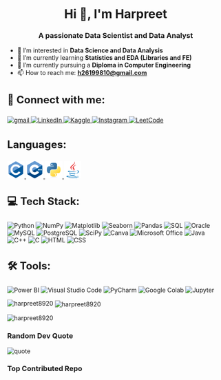 <h1 align="center">Hi 👋, I'm Harpreet</h1>
<h3 align="center">A passionate Data Scientist and Data Analyst</h3>

- 🔭 I’m interested in **Data Science and Data Analysis**
- 🌱 I’m currently learning **Statistics and EDA (Libraries and FE)**
- 🤝 I’m currently pursuing a **Diploma in Computer Engineering**
- 📫 How to reach me: **h26199810@gmail.com**

<h3 align="left" style="font-size: 24px;">💼 Connect with me:</h3>
<p align="left">
  <a href="mailto:h26199810@gmail.com" target="blank">
    <img src="https://img.shields.io/badge/Gmail-D14836?style=for-the-badge&logo=gmail&logoColor=white" alt="gmail" />
  </a>
  <a href="https://www.linkedin.com/in/harpreet-68b21b263/" target="blank">
    <img src="https://img.shields.io/badge/LinkedIn-0077B5?style=for-the-badge&logo=linkedin&logoColor=white" alt="LinkedIn" />
  </a>
  <a href="https://www.kaggle.com/h26199810" target="blank">
    <img src="https://img.shields.io/badge/Kaggle-20BEFF?style=for-the-badge&logo=kaggle&logoColor=white" alt="Kaggle" />
  </a>
  <a href="https://www.instagram.com/harpreet_singhh_30/" target="blank">
    <img src="https://img.shields.io/badge/Instagram-E4405F?style=for-the-badge&logo=instagram&logoColor=white" alt="Instagram" />
  </a>
  <a href="https://leetcode.com/u/h26199810/" target="blank">
    <img src="https://img.shields.io/badge/LeetCode-FFA116?style=for-the-badge&logo=leetcode&logoColor=white" alt="LeetCode" />
  </a>
</p>

<h3 align="left" style="font-size: 24px;">Languages:</h3>
<p align="left">
  <a href="https://www.cprogramming.com/" target="_blank" rel="noreferrer"> 
    <img src="https://raw.githubusercontent.com/devicons/devicon/master/icons/c/c-original.svg" alt="c" width="40" height="40"/> 
  </a>
  <a href="https://www.w3schools.com/cpp/" target="_blank" rel="noreferrer"> 
    <img src="https://raw.githubusercontent.com/devicons/devicon/master/icons/cplusplus/cplusplus-original.svg" alt="cplusplus" width="40" height="40"/> 
  </a>
  <a href="https://www.python.org" target="_blank" rel="noreferrer"> 
    <img src="https://raw.githubusercontent.com/devicons/devicon/master/icons/python/python-original.svg" alt="python" width="40" height="40"/> 
  </a>
  <a href="https://www.java.com" target="_blank" rel="noreferrer"> 
    <img src="https://raw.githubusercontent.com/devicons/devicon/master/icons/java/java-original.svg" alt="java" width="40" height="40"/> 
  </a>
</p>

<h3 align="left" style="font-size: 24px;">💻 Tech Stack:</h3>
<p align="left">
  <img src="https://img.shields.io/badge/python-3670A0?style=for-the-badge&logo=python&logoColor=ffdd54" alt="Python"/>
  <img src="https://img.shields.io/badge/numpy-%23013243.svg?style=for-the-badge&logo=numpy&logoColor=white" alt="NumPy"/>
  <img src="https://img.shields.io/badge/Matplotlib-%23ffffff.svg?style=for-the-badge&logo=Matplotlib&logoColor=black" alt="Matplotlib"/>
  <img src="https://img.shields.io/badge/seaborn-%23225555.svg?style=for-the-badge&logo=seaborn&logoColor=white" alt="Seaborn"/>
  <img src="https://img.shields.io/badge/pandas-%23150458.svg?style=for-the-badge&logo=pandas&logoColor=white" alt="Pandas"/>
  <img src="https://img.shields.io/badge/sql-%23007396.svg?style=for-the-badge&logo=sql&logoColor=white" alt="SQL"/>
  <img src="https://img.shields.io/badge/Oracle-F80000?style=for-the-badge&logo=oracle&logoColor=white" alt="Oracle"/>
  <img src="https://img.shields.io/badge/mysql-%2300000f.svg?style=for-the-badge&logo=mysql&logoColor=white" alt="MySQL"/>
  <img src="https://img.shields.io/badge/postgresql-%23316192.svg?style=for-the-badge&logo=postgresql&logoColor=white" alt="PostgreSQL"/>
  <img src="https://img.shields.io/badge/scipy-%230c55a5.svg?style=for-the-badge&logo=scipy&logoColor=white" alt="SciPy"/>
  <img src="https://img.shields.io/badge/Canva-%2300C4CC.svg?style=for-the-badge&logo=Canva&logoColor=white" alt="Canva"/>
  <img src="https://img.shields.io/badge/Microsoft%20Office-D83B01?style=for-the-badge&logo=microsoft-office&logoColor=white" alt="Microsoft Office"/>
  <img src="https://img.shields.io/badge/java-%23ED8B00.svg?style=for-the-badge&logo=java&logoColor=white" alt="Java"/>
  <img src="https://img.shields.io/badge/c++-%2300599C.svg?style=for-the-badge&logo=c%2B%2B&logoColor=white" alt="C++"/>
  <img src="https://img.shields.io/badge/c-%2300599C.svg?style=for-the-badge&logo=c&logoColor=white" alt="C"/>
  <img src="https://img.shields.io/badge/HTML5-%23E34F26.svg?style=for-the-badge&logo=html5&logoColor=white" alt="HTML"/>
  <img src="https://img.shields.io/badge/CSS3-%231572B6.svg?style=for-the-badge&logo=css3&logoColor=white" alt="CSS"/>
</p>

<h3 align="left" style="font-size: 24px;">🛠️ Tools:</h3>
<p align="left">
  <img src="https://img.shields.io/badge/Power%20BI-%23F2C811.svg?style=for-the-badge&logo=Power-BI&logoColor=black" alt="Power BI"/>
  <img src="https://img.shields.io/badge/Visual%20Studio%20Code-%23007ACC.svg?style=for-the-badge&logo=visual-studio-code&logoColor=white" alt="Visual Studio Code"/>
  <img src="https://img.shields.io/badge/PyCharm-%23000000.svg?style=for-the-badge&logo=PyCharm&logoColor=white" alt="PyCharm"/>
  <img src="https://img.shields.io/badge/Google%20Colab-%23F9AB00.svg?style=for-the-badge&logo=google-colab&logoColor=white" alt="Google Colab"/>
  <img src="https://img.shields.io/badge/Jupyter-%23F37626.svg?style=for-the-badge&logo=Jupyter&logoColor=white" alt="Jupyter"/>
</p>

<p><img align="left" src="https://github-readme-stats.vercel.app/api/top-langs?username=harpreet8920&show_icons=true&locale=en&layout=compact" alt="harpreet8920" /></p>

<p>&nbsp;<img align="center" src="https://github-readme-stats.vercel.app/api?username=harpreet8920&show_icons=true&locale=en" alt="harpreet8920" /></p>

<p><img align="center" src="https://github-readme-streak-stats.herokuapp.com/?user=harpreet8920&" alt="harpreet8920" /></p>

<h3 align="left">Random Dev Quote</h3>
<p align="left">
  <img src="https://quotes-github-readme.vercel.app/api?type=horizontal&theme=gruvbox" alt="quote" />
</p>

<h3 align="left">Top Contributed Repo</h3>
<p align="left">
  <img src="https://github-contributor-stats.vercel.app/api?username=harpreet8920&limit=5&theme=dark&combine_all_year